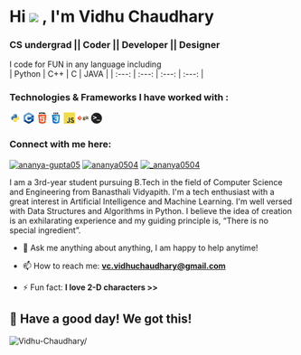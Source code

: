 <h1 align="left">Hi <img src="https://github.com/TheDudeThatCode/TheDudeThatCode/blob/master/Assets/Hi.gif" width="26px"> , I'm Vidhu Chaudhary </h1>

<h3 align="left">CS undergrad || Coder || Developer || Designer</h3>  

I code for FUN in any language including   
| Python | C++ | C | JAVA |
 | :---: | :---: | :---: | :---: | 
 

### Technologies & Frameworks I have worked with : 

<code><img height="20" src="https://raw.githubusercontent.com/github/explore/80688e429a7d4ef2fca1e82350fe8e3517d3494d/topics/python/python.png"></code>
<code><img height="20" src="https://raw.githubusercontent.com/github/explore/80688e429a7d4ef2fca1e82350fe8e3517d3494d/topics/cpp/cpp.png"></code>
<code><img height="20" src="https://raw.githubusercontent.com/github/explore/80688e429a7d4ef2fca1e82350fe8e3517d3494d/topics/html/html.png"></code>
<code><img height="20" src="https://raw.githubusercontent.com/github/explore/5c058a388828bb5fde0bcafd4bc867b5bb3f26f3/topics/css/css.png"></code>
<code><img height="20" src="https://raw.githubusercontent.com/github/explore/80688e429a7d4ef2fca1e82350fe8e3517d3494d/topics/javascript/javascript.png"></code>
<code><img height="20" src="https://raw.githubusercontent.com/github/explore/80688e429a7d4ef2fca1e82350fe8e3517d3494d/topics/git/git.png"></code>
<code><img height="20" src="https://raw.githubusercontent.com/github/explore/80688e429a7d4ef2fca1e82350fe8e3517d3494d/topics/terminal/terminal.png"></code>


### Connect with me here:  
<p align="left">
<a href="https://linkedin.com/in/vidhuchaudhary" target="blank"><img align="center" src="https://raw.githubusercontent.com/rahuldkjain/github-profile-readme-generator/master/src/images/icons/Social/linked-in-alt.svg" alt="ananya-gupta05" height="30" width="40" /></a>
<a href="https://twitter.com/Vidhhues" target="blank"><img align="center" src="https://raw.githubusercontent.com/rahuldkjain/github-profile-readme-generator/master/src/images/icons/Social/twitter.svg" alt="ananya0504" height="30" width="40" /></a>
<a href="https://instagram.com/vidhhues" target="blank"><img align="center" src="https://raw.githubusercontent.com/rahuldkjain/github-profile-readme-generator/master/src/images/icons/Social/instagram.svg" alt="_ananya0504" height="30" width="40" /></a>
</p>


I am a 3rd-year student pursuing B.Tech in the field of Computer Science and Engineering from Banasthali Vidyapith. I'm a tech enthusiast with a great interest in Artificial Intelligence and Machine Learning. I'm well versed with Data Structures and Algorithms in Python. I believe the idea of creation is an exhilarating experience and my guiding principle is, “There is no special ingredient”.

- 💬 Ask me anything about anything, I am happy to help anytime!

- 📫 How to reach me: **vc.vidhuchaudhary@gmail.com**

- ⚡ Fun fact: **I love 2-D characters >>**

## :rainbow: Have a good day! We got this!

<p align="left"> <img src=https://komarev.com/ghpvc/?username=Vidhu-Chaudhary alt=Vidhu-Chaudhary/></p>

